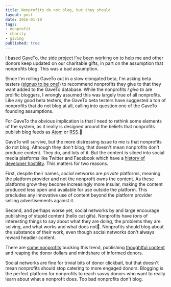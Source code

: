 ```yaml
---
title: Nonprofits do not blog, but they should
layout: post
date: 2016-01-10
tags:
- nonprofit
- charity
- giving
published: true
---
```


I based [GaveTo][gaveto], the [side project I've been working][why-gaveto] on to help me and other donors keep updated on our charitable gifts, in part on the assumption that nonprofits blog. This was a bad assumption.

Since I'm rolling GaveTo out in a slow elongated beta, I'm asking beta testers ([signup to be one!][gaveto]) to recommend nonprofits they give to that they want added to the GaveTo database. While the nonprofits *I give to* are prolific bloggers, I wrongly assumed this was largely true of all nonprofits. Like any good beta testers, the GaveTo beta testers have suggested a ton of nonprofits that do not blog at all, calling into question one of the GaveTo founding assumptions.

For GaveTo the obvious implication is that I need to rethink some elements of the system, as it really is designed around the beliefs that nonprofits publish blog feeds as [Atom](https://en.wikipedia.org/wiki/Atom_(standard)) or [RSS](https://en.wikipedia.org/wiki/RSS).

GaveTo will survive, but the more distressing issue to me is that nonprofits do not blog. Although they don't blog, that doesn't mean nonprofits don't produce content. They do, and lots of it. But the content is siloed into social media platforms like Twitter and Facebook which have a [history of developer hostility][bad-twitter]. This matters for two reasons.

First, despite their names, *social* networks are *private* platforms, meaning the platform provider and not the nonprofit owns the content. As these platforms grow they become increasingly more insular, making the content produced less open and available for use outside the platform. This precludes any innovative use of content beyond the platform provider selling advertisements against it.

Second, and perhaps worse yet, social networks by and large encourage publishing of stupid content (hello cat gifs). Nonprofits have *tons* of interesting things to say about what they are doing, the problems they are solving, and what works and what does not. Nonprofits should blog about the substance of their work, even though social networks don't always reward headier content.

There are [some nonprofits][livelyoods] bucking this trend, publishing [thoughtful content][givedirectly] and reaping the donor dollars and mindshare of informed donors.

Social networks are fine for trivial bits of donor clickbait, but that doesn't mean nonprofits should stop catering to more engaged donors. Blogging is the perfect platform for nonprofits to reach savvy donors who want to really learn about what a nonprofit does. Too bad nonprofits don't blog.

[givedirectly]: http://www.gaveto.org/organization/organization/271661997
[livelyoods]: http://www.gaveto.org/organization/organization/271856081
[gaveto]: http://www.gaveto.org/
[why-gaveto]: http://fullcontactphilanthropy.com/2015/11/23/introducing-gaveto/
[bad-twitter]: http://arstechnica.com/information-technology/2011/03/twitter-tells-third-party-devs-to-stop-making-twitter-client-apps/
